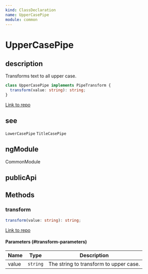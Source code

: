 ```yaml
---
kind: ClassDeclaration
name: UpperCasePipe
module: common
---
```


# UpperCasePipe

## description

Transforms text to all upper case.

```ts
class UpperCasePipe implements PipeTransform {
  transform(value: string): string;
}
```

[Link to repo](https://github.com/timdeschryver/angular/blob/master/packages/common/src/pipes/case_conversion_pipes.ts#L94-L106)

## see

`LowerCasePipe`
`TitleCasePipe`

## ngModule

CommonModule

## publicApi

## Methods

### transform

```ts
transform(value: string): string;
```

[Link to repo](https://github.com/timdeschryver/angular/blob/master/packages/common/src/pipes/case_conversion_pipes.ts#L99-L105)

#### Parameters (#transform-parameters)

| Name  | Type     | Description                            |
| ----- | -------- | -------------------------------------- |
| value | `string` | The string to transform to upper case. |
